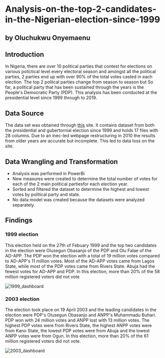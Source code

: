 # Analysis-on-the-top-2-candidates-in-the-Nigerian-election-since-1999
## by Oluchukwu Onyemaenu

## Introduction
In Nigeria, there are over 10 political parties that contest for elections on various polictical level every electoral season and amongst all the political parties, 2 parties end up with over 90% of the total votes casted in each election. The top 2 politcal parties change from season to season but So far, a political party that has been sustained through the years is the People's Democratic Party (PDP).
This analysis has been conducted at the presidential level since 1999 through to 2019.

## Data Source 
The data set was obtained through [this](https://www.kaggle.com/datasets/xibilolu/nigerian-election-results-19992019) site. It contains dataset from both the presidential and gubertornial election since 1999 and holds 17 files with 28 columns.
Due to an inec-led webpage restructuring in 2010 the results from older years are accurate but incomplete. This led to data loss on the site.

## Data Wrangling and Transformation
* Analysis was performed in PowerBi
* New measures were created to determine the total number of votes for each of the 2 main political partiesfor each election year.
* Sorted and filtered the dataset to determine the highest and lowest votes by political party and state.
* No data model was created because the datasets were analyzed separately.


## Findings
### 1999 election
This election held on the 27th of Febuary 1999 and the top two candidates in the election were Olusegun Obasanjo of the PDP and Olu Falae of the AD-APP. The PDP won the election with a total of 19 million votes compared to AD-APP's 11 million votes. Most of the AD-APP votes came from Lagos State, while most of the PDP votes came from Rivers State. Abuja had the fewest votes for AD-APP and PDP.
In this election, more than 20% of the 58 million registered voters did not vote

![1999_dashboard](https://user-images.githubusercontent.com/120729134/213380037-7a14107e-083e-401f-9863-5b8160b7d914.jpg)


### 2003 election
The election took place on 19 April 2003 and the leading candidates in the election were PDP's Olusegun Obasanjo and ANPP's Muhammadu Buhari. PDP won with 24 million votes and ANPP lost with 13 million votes. The highest PDP votes were from Rivers State, the highest ANPP votes were from Kano State, the lowest PDP votes were from Abuja and the lowest ANPP votes were from Ogun. In this election, more than 20% of the 61 million registered voters did not vote.

![2003_dashboard](https://user-images.githubusercontent.com/120729134/213387243-0642645d-c676-4f83-a5e9-6a276352164c.jpg)


